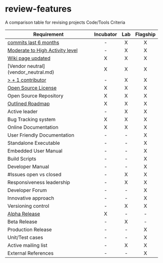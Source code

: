 # review-features
A comparison table for revising projects Code/Tools Criteria

| Requirement   |      Incubator     |          Lab       |       Flagship     |
|---------------|:------------------:|:------------------:|:------------------:|
| [commits last 6 months](Commits_6_months.md)|  - | X | X |
| [Moderate to High Activity level](http://blog.openhub.net/about-project-activity-icons/)|  - | X | X |
| [Wiki page updated](Wiki-page-updated.md) | X | X | X |
| [Vendor neutral] (vendor_neutral.md)  | X | X | X |
| [> + 1 contributor](contributors.md) | - | X | X |
| [Open Source License](licenses.md) | X | X | X |
| Open Source Repository  | X | X | X |
| [Outlined Roadmap](outlined_roadmap.md)  | X | X | X |
| Active leader  | - | X | X |
| Bug Tracking system  | X | X | X |
| Online Documentation  | X | X | X |
| User Friendly Documentation  | - | - | X |
| Standalone Executable  | - | - | X |
| Embedded User Manual  | - | - | X |
| Build Scripts  | - | - | X |
| Developer Manual  | - | - | X |
| #Issues open vs closed  | - | X | X |
| Responsiveness leadership  | - | X | X |
| Developer Forum  | - | - | X |
| Innovative approach  | - | - | X |
| Versioning control  | - | X | X |
| [Alpha Release](alpha_release.md)  | X | - | - |
| Beta Release  | - | X | - |
| Production Release  | - | - | X |
| Unit/Test cases  | - | - | X |
| Active mailing list  | - | X | X |
| External References  | - | - | X |
